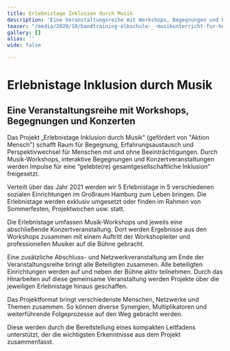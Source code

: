 ```yaml
---
title: Erlebnistage Inklusion durch Musik
description: 'Eine Veranstaltungsreihe mit Workshops, Begegnungen und Konzerten. '
teaser: "/media/2020/10/bandtraining-elbschule-_-musikunterricht-fur-horgeschadigte-2.JPG"
gallery: []
alias: ''
wide: false

---
```

# Erlebnistage Inklusion durch Musik

## Eine Veranstaltungsreihe mit Workshops, Begegnungen und Konzerten

Das Projekt „Erlebnistage Inklusion durch Musik“ (gefördert von "Aktion Mensch") schafft Raum für Begegnung, Erfahrungsaustausch  und Perspektivwechsel für Menschen mit und ohne Beeinträchtigungen. Durch Musik-Workshops, interaktive Begegnungen und Konzertveranstaltungen werden Impulse für eine “gelebte(re) gesamtgesellschaftliche Inklusion” freigesetzt.

Verteilt über das Jahr 2021 werden wir 5 Erlebnistage in 5 verschiedenen sozialen Einrichtungen im Großraum Hamburg zum Leben bringen. Die Erlebnistage werden exklusiv umgesetzt oder finden im Rahmen von Sommerfesten, Projektwochen usw. statt. 

Die Erlebnistage umfassen Musik-Workshops und jeweils eine abschließende Konzertveranstaltung. Dort werden Ergebnisse aus den Workshops zusammen mit einem Auftritt der Workshopleiter und professionellen Musiker auf die Bühne gebracht.

Eine zusätzliche Abschluss- und Netzwerkveranstaltung am Ende der Veranstaltungsreihe bringt alle Beteiligten zusammen. Alle beteiligten Einrichtungen werden auf und neben der Bühne aktiv teilnehmen. Durch das Hinarbeiten auf diese gemeinsame Veranstaltung werden Projekte über die jeweiligen Erlebnistage hinaus geschaffen.

Das Projektformat bringt verschiedenste Menschen, Netzwerke und Themen zusammen. So können diverse Synergien, Multiplikatoren und weiterführende Folgeprozesse auf den Weg gebracht werden.

Diese werden durch die Bereitstellung eines kompakten Leitfadens unterstützt, der die wichtigsten Erkenntnisse aus dem Projekt zusammenfasst.